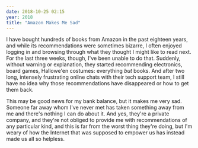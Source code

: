 ```yaml
---
date: 2018-10-25 02:15
year: 2018
title: "Amazon Makes Me Sad"
---
```


I have bought hundreds of books from Amazon in the past eighteen years,
and while its recommendations were sometimes bizarre,
I often enjoyed logging in and browsing through what they thought I might like to read next.
For the last three weeks, though,
I've been unable to do that.
Suddenly, without warning or explanation,
they started recommending electronics, board games, Hallowe'en costumes:
everything *but* books.
And after two long, intensely frustrating online chats with their tech support team,
I still have no idea why those recommendations have disappeared or how to get them back.

This may be good news for my bank balance,
but it makes me very sad.
Someone far away whom I've never met has taken something away from me
and there's nothing I can do about it.
And yes,
they're a private company,
and they're not obliged to provide me with recommendations of any particular kind,
and this is far from the worst thing they're doing,
but I'm weary of how the Internet that was supposed to empower us has instead made us all so helpless.
